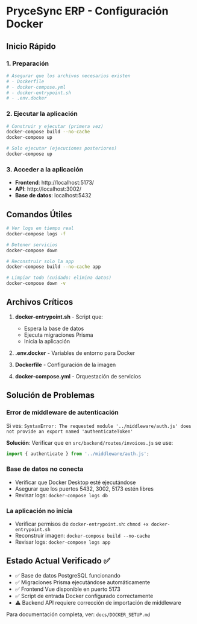 # PryceSync ERP - Configuración Docker

## Inicio Rápido

### 1. Preparación
```bash
# Asegurar que los archivos necesarios existen
# - Dockerfile
# - docker-compose.yml  
# - docker-entrypoint.sh
# - .env.docker
```

### 2. Ejecutar la aplicación
```bash
# Construir y ejecutar (primera vez)
docker-compose build --no-cache
docker-compose up

# Solo ejecutar (ejecuciones posteriores)
docker-compose up
```

### 3. Acceder a la aplicación
- **Frontend**: http://localhost:5173/
- **API**: http://localhost:3002/
- **Base de datos**: localhost:5432

## Comandos Útiles

```bash
# Ver logs en tiempo real
docker-compose logs -f

# Detener servicios
docker-compose down

# Reconstruir solo la app
docker-compose build --no-cache app

# Limpiar todo (cuidado: elimina datos)
docker-compose down -v
```

## Archivos Críticos

1. **docker-entrypoint.sh** - Script que:
   - Espera la base de datos
   - Ejecuta migraciones Prisma
   - Inicia la aplicación

2. **.env.docker** - Variables de entorno para Docker

3. **Dockerfile** - Configuración de la imagen

4. **docker-compose.yml** - Orquestación de servicios

## Solución de Problemas

### Error de middleware de autenticación
Si ves: `SyntaxError: The requested module '../middleware/auth.js' does not provide an export named 'authenticateToken'`

**Solución**: Verificar que en `src/backend/routes/invoices.js` se use:
```javascript
import { authenticate } from '../middleware/auth.js';
```

### Base de datos no conecta
- Verificar que Docker Desktop esté ejecutándose
- Asegurar que los puertos 5432, 3002, 5173 estén libres
- Revisar logs: `docker-compose logs db`

### La aplicación no inicia
- Verificar permisos de `docker-entrypoint.sh`: `chmod +x docker-entrypoint.sh`
- Reconstruir imagen: `docker-compose build --no-cache`
- Revisar logs: `docker-compose logs app`

## Estado Actual Verificado ✅

- ✅ Base de datos PostgreSQL funcionando
- ✅ Migraciones Prisma ejecutándose automáticamente
- ✅ Frontend Vue disponible en puerto 5173
- ✅ Script de entrada Docker configurado correctamente
- ⚠️ Backend API requiere corrección de importación de middleware

Para documentación completa, ver: `docs/DOCKER_SETUP.md`
